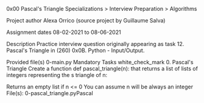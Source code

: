 0x00 Pascal's Triangle
Specializations > Interview Preparation > Algorithms

Project author
Alexa Orrico (source project by Guillaume Salva)

Assignment dates
08-02-2021 to 08-06-2021

Description
Practice interview question originally appearing as task 12. Pascal's Triangle in (260) 0x0B. Python - Input/Output.

Provided file(s)
0-main.py
Mandatory Tasks
white_check_mark 0. Pascal's Triangle
Create a function def pascal_triangle(n): that returns a list of lists of integers representing the s triangle of n:

Returns an empty list if n <= 0
You can assume n will be always an integer
File(s): 0-pascal_triangle.pyPascal